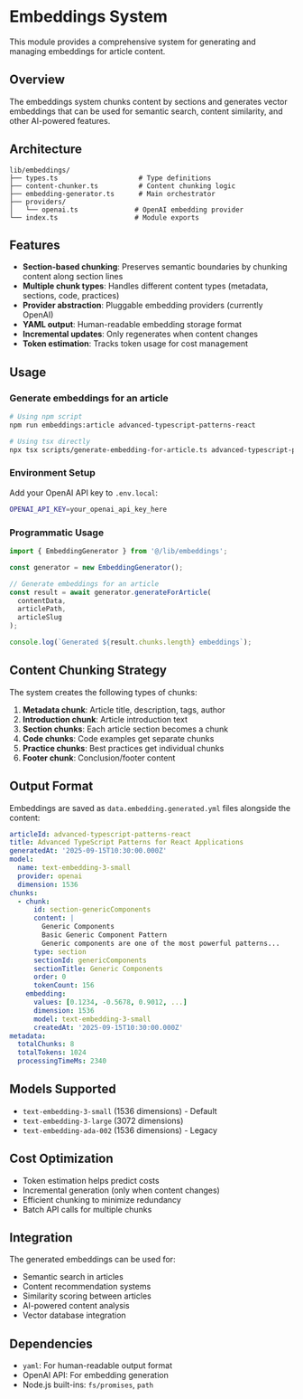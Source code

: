 # Embeddings System

This module provides a comprehensive system for generating and managing embeddings for article content.

## Overview

The embeddings system chunks content by sections and generates vector embeddings that can be used for semantic search, content similarity, and other AI-powered features.

## Architecture

```
lib/embeddings/
├── types.ts                    # Type definitions
├── content-chunker.ts          # Content chunking logic
├── embedding-generator.ts      # Main orchestrator
├── providers/
│   └── openai.ts              # OpenAI embedding provider
└── index.ts                   # Module exports
```

## Features

- **Section-based chunking**: Preserves semantic boundaries by chunking content along section lines
- **Multiple chunk types**: Handles different content types (metadata, sections, code, practices)
- **Provider abstraction**: Pluggable embedding providers (currently OpenAI)
- **YAML output**: Human-readable embedding storage format
- **Incremental updates**: Only regenerates when content changes
- **Token estimation**: Tracks token usage for cost management

## Usage

### Generate embeddings for an article

```bash
# Using npm script
npm run embeddings:article advanced-typescript-patterns-react

# Using tsx directly
npx tsx scripts/generate-embedding-for-article.ts advanced-typescript-patterns-react
```

### Environment Setup

Add your OpenAI API key to `.env.local`:

```bash
OPENAI_API_KEY=your_openai_api_key_here
```

### Programmatic Usage

```typescript
import { EmbeddingGenerator } from '@/lib/embeddings';

const generator = new EmbeddingGenerator();

// Generate embeddings for an article
const result = await generator.generateForArticle(
  contentData,
  articlePath,
  articleSlug
);

console.log(`Generated ${result.chunks.length} embeddings`);
```

## Content Chunking Strategy

The system creates the following types of chunks:

1. **Metadata chunk**: Article title, description, tags, author
2. **Introduction chunk**: Article introduction text
3. **Section chunks**: Each article section becomes a chunk
4. **Code chunks**: Code examples get separate chunks
5. **Practice chunks**: Best practices get individual chunks
6. **Footer chunk**: Conclusion/footer content

## Output Format

Embeddings are saved as `data.embedding.generated.yml` files alongside the content:

```yaml
articleId: advanced-typescript-patterns-react
title: Advanced TypeScript Patterns for React Applications
generatedAt: '2025-09-15T10:30:00.000Z'
model:
  name: text-embedding-3-small
  provider: openai
  dimension: 1536
chunks:
  - chunk:
      id: section-genericComponents
      content: |
        Generic Components
        Basic Generic Component Pattern
        Generic components are one of the most powerful patterns...
      type: section
      sectionId: genericComponents
      sectionTitle: Generic Components
      order: 0
      tokenCount: 156
    embedding:
      values: [0.1234, -0.5678, 0.9012, ...]
      dimension: 1536
      model: text-embedding-3-small
      createdAt: '2025-09-15T10:30:00.000Z'
metadata:
  totalChunks: 8
  totalTokens: 1024
  processingTimeMs: 2340
```

## Models Supported

- `text-embedding-3-small` (1536 dimensions) - Default
- `text-embedding-3-large` (3072 dimensions)
- `text-embedding-ada-002` (1536 dimensions) - Legacy

## Cost Optimization

- Token estimation helps predict costs
- Incremental generation (only when content changes)
- Efficient chunking to minimize redundancy
- Batch API calls for multiple chunks

## Integration

The generated embeddings can be used for:

- Semantic search in articles
- Content recommendation systems
- Similarity scoring between articles
- AI-powered content analysis
- Vector database integration

## Dependencies

- `yaml`: For human-readable output format
- OpenAI API: For embedding generation
- Node.js built-ins: `fs/promises`, `path`
